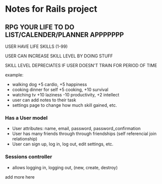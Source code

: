 # Notes for Rails project


## RPG YOUR LIFE TO DO LIST/CALENDER/PLANNER APPPPPPP

USER HAVE LIFE SKILLS (1-99)

USER CAN INCREASE SKILL LEVEL BY DOING STUFF

SKILL LEVEL DEPRECIATES IF USER DOESN'T TRAIN FOR PERIOD OF TIME

example: 
- walking dog +5 cardio, +5 happiness
- cooking dinner for self +5 cooking, +10 survival
- watching tv +10 laziness -10 productivity, +2 intellect
- user can add notes to their task
- settings page to change how much skill gained, etc.



### Has a User model
- User attributes: name, email, password, password_confirmation
- User has many friends through through friendships (self referencial join relationship)
- User can sign up, log in, log out, edit settings, etc.


### Sessions controller
- allows logging in, logging out, (new, create, destroy)

add more here